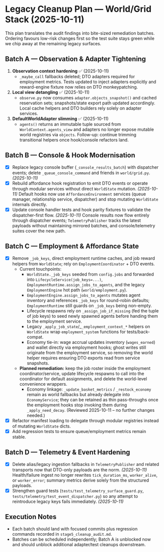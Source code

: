 # Legacy Cleanup Plan — World/Grid Stack (2025-10-11)

This plan translates the audit findings into bite-sized remediation batches.
Ordering favours low-risk changes first so the test suite stays green while we
chip away at the remaining legacy surfaces.

## Batch A — Observation & Adapter Tightening
1. **Observation context hardening** ✅ (2025-10-11)
   - `_maybe_call` fallbacks deleted; DTO adapters required for employment
     metrics. Tests updated to inject adapters explicitly and reward-engine
     fixture now relies on DTO monkeypatching.
2. **Local view detangling** ✅ (2025-10-11)
   - `observe.py` now consumes `adapter.objects_snapshot()` and cached reservation
     sets; snapshots/state export path updated accordingly. Local cache helpers
     and DTO builders rely solely on adapter services.
3. **DefaultWorldAdapter slimming** ✅ (2025-10-11)
   - `agents()` returns an immutable tuple sourced from `WorldContext.agents_view`
     and adapters no longer expose mutable world registries via `objects`.
     Follow-up: continue trimming transitional helpers once hook/console
     refactors land.

## Batch B — Console & Hook Modernisation
- [x] Replace legacy console buffer (`_console_results_batch`) with dispatcher
  events; delete `_queue_console_command` and friends in `world/grid.py`. *(2025-10-11)*
- [x] Rebuild affordance hook registration to emit DTO events or operate through
  modular services without direct `WorldState` mutation. *(2025-10-11)* Default
  hooks now use `AffordanceEnvironment` services (queue manager, relationship
  service, dispatcher) and stop mutating `WorldState` internals directly.
- [x] Update console handler tests and hook parity fixtures to validate the
  dispatcher-first flow. *(2025-10-11)* Console results now flow entirely through
  dispatcher events; `TelemetryPublisher` tracks the latest payloads without
  maintaining mirrored batches, and console/telemetry suites cover the new path.

## Batch C — Employment & Affordance State
- [x] Remove `_job_keys`, direct employment runtime caches, and job reward helpers
  from `WorldState`; rely on `EmploymentCoordinator` + DTO events.
   - Current touchpoints:
     - `WorldState._job_keys` seeded from `config.jobs` and forwarded into
       `LifecycleService(job_keys=...)`, `EmploymentRuntime.assign_jobs_to_agents`,
       and the legacy `EmploymentEngine` hot path (`world/employment.py`).
     - `EmploymentEngine.assign_jobs_to_agents` mutates agent inventory and
       references `_job_keys` for round-robin defaults; `EmploymentRuntime`
       still guards on `_job_keys` being non-empty.
     - Lifecycle respawns rely on `_assign_job_if_missing` (fed the tuple of job
       keys) to seed newly spawned agents before handing them to the employment
       service.
     - Legacy `_apply_job_state`/_`_employment_context_*` helpers on
       `WorldState` wrap `employment_system` functions for tests/back-compat.
     - Economy tie-in: wage accrual updates inventory (`wages_earned`) and
       wallet directly via employment hooks; ghost writes still originate from
       the employment service, so removing the world helper requires ensuring
       DTO exports read from service snapshots.
   - **Planned remediation:** keep the job roster inside the employment
     coordinator/service, update lifecycle respawns to call into the coordinator
     for default assignments, and delete the world-level convenience wrappers.
     - Economy linkage: `_update_basket_metrics` / `_restock_economy` remain as
       world fallbacks but already delegate into `EconomyService`; they can be
       retained as thin pass-throughs once the employment hooks stop invoking
       them during `_apply_need_decay`. (Reviewed 2025-10-11 – no further changes needed.)
- [x] Refactor manifest loading to delegate through modular registries instead of
  mutating `WorldState` dicts.
- [x] Add regression tests to ensure queue/employment metrics remain stable.

## Batch D — Telemetry & Event Hardening
- [x] Delete alias/legacy ingestion fallbacks in `TelemetryPublisher` and
  related transports now that DTO-only payloads are the norm. *(2025-10-11)*
  Health/failure ingest no longer rewrites `tick_duration_ms`, `worker_alive`,
  or `worker_error`; summary metrics derive solely from the structured payloads.
- [x] Strengthen guard tests (`tests/test_telemetry_surface_guard.py`,
  `tests/telemetry/test_event_dispatcher.py`) so any attempt to reintroduce
  legacy keys fails immediately. *(2025-10-11)*

## Execution Notes
- Each batch should land with focused commits plus regression commands recorded
  in `stage5_cleanup_audit.md`.
- Batches can be scheduled independently; Batch A is unblocked now and should
  unblock additional adapter/test cleanups downstream.
